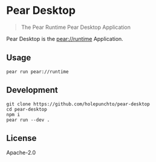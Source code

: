 # Pear Desktop

> The Pear Runtime Pear Desktop Application

Pear Desktop is the [pear://runtime](pear://runtime) Application.

## Usage

```
pear run pear://runtime
```

## Development

```
git clone https://github.com/holepunchto/pear-desktop
cd pear-desktop
npm i
pear run --dev .
```

## License

Apache-2.0
